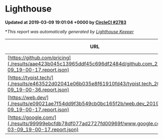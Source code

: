 
# Lighthouse

**Updated at 2019-03-09 19:01:04 +0000 by [CircleCI #2783](https://circleci.com/gh/ItinerisLtd/lighthouse-keeper-example/2783)**

**This report was automatically generated by [Lighthouse Keeper](https://github.com/itinerisltd/lighthouse-keeper)*

| URL | Performance | Accessibility | Best Practices | SEO | PWA | Updated At |
| --- | --- | --- | --- | --- | --- | --- |
| [https://github.com/pricing](./results/aae423b045c13965ddf45c696df2484d/github.com_2019-03-09_19-00-17.report.json) | 0.8 | 0.89 | 0.93 | 0.91 | 0.58 | 2019-03-09T19:00:17.669Z |
| [https://typist.tech/](./results/e463522d02041e06b035e8f61910fd43/typist.tech_2019-03-09_19-00-36.report.json) | 1 |  |  |  |  | 2019-03-09T19:00:36.344Z |
| [https://web.dev/](./results/e09021ae7f54dd9f3b549cb0bc165f2b/web.dev_2019-03-09_19-00-17.report.json) | 0.96 | 0.93 | 1 | 0.87 | 1 | 2019-03-09T19:00:17.352Z |
| [https://google.com/](./results/99999ebcfdb78df077ad2727fd00969f/www.google.com_2019-03-09_19-00-17.report.json) | 0.94 | 0.71 | 0.93 | 0.82 | 0.58 | 2019-03-09T19:00:17.104Z |
